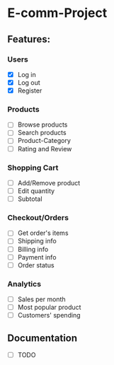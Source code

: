 # E-comm-Project

## Features:

### Users
- [x] Log in
- [x] Log out
- [x] Register

### Products
- [ ] Browse products
- [ ] Search products
- [ ] Product-Category
- [ ] Rating and Review

### Shopping Cart
- [ ] Add/Remove product
- [ ] Edit quantity
- [ ] Subtotal

### Checkout/Orders
- [ ] Get order's items 
- [ ] Shipping info
- [ ] Billing info
- [ ] Payment info
- [ ] Order status

### Analytics
- [ ] Sales per month
- [ ] Most popular product
- [ ] Customers' spending 

## Documentation
- [ ] TODO